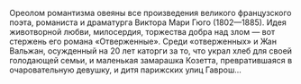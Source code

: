 <!--2015-12-07 21:53:56-->
Ореолом романтизма овеяны все произведения великого французского поэта, романиста и драматурга Виктора Мари Гюго (1802—1885). Идея животворной любви, милосердия, торжества добра над злом — вот стержень его романа «Отверженные». Среди «отверженных» и Жан Вальжан, осужденный на 20 лет каторги за то, что украл хлеб для своей голодающей семьи, и маленькая замарашка Козетта, превратившаяся в очаровательную девушку, и дитя парижских улиц Гаврош...